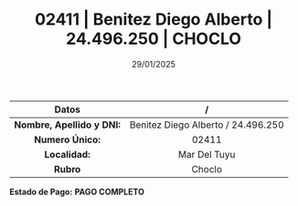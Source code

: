 ﻿---
title: 02411 | Benitez Diego Alberto | 24.496.250 | CHOCLO
date: 29/01/2025
draft: false
tags: ['mar-del-tuyu', 'titular', 'choclo']
---

|          **Datos**          |  /  |
|:---------------------------:|:---:|
| **Nombre, Apellido y DNI:** | Benitez Diego Alberto / 24.496.250 |
|      **Numero Único:**      | 02411 |
|        **Localidad:**       | Mar Del Tuyu |
|          **Rubro**          | Choclo |

**Estado de Pago:** **PAGO COMPLETO**
